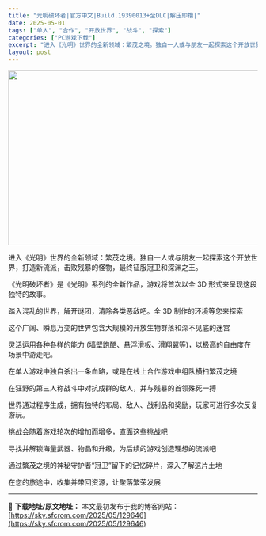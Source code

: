 ```yaml
---
title: "光明破坏者|官方中文|Build.19390013+全DLC|解压即撸|"
date: 2025-05-01
tags: ["单人", "合作", "开放世界", "战斗", "探索"]
categories: ["PC游戏下载"]
excerpt: "进入《光明》世界的全新领域：繁茂之境。独自一人或与朋友一起探索这个开放世界，打造新流派，击败残暴的怪物，最终征服冠卫和深渊之王。 《光明破坏者》是《光明》系列的全新作品，游戏将首次以全 3D 形式来呈现这段独特的故事。 踏入混乱的世界，解开谜团，清除各类恶敌吧。全 3D 制作的环境等您来探索 这个广&hellip;"
layout: post
---
```


<img class="aligncenter size-full wp-image-129637" src="https://sky.sfcrom.com/wp-content/uploads/2025/05/202505010940485.webp" alt="" width="616" height="353" />

进入《光明》世界的全新领域：繁茂之境。独自一人或与朋友一起探索这个开放世界，打造新流派，击败残暴的怪物，最终征服冠卫和深渊之王。

《光明破坏者》是《光明》系列的全新作品，游戏将首次以全 3D 形式来呈现这段独特的故事。

踏入混乱的世界，解开谜团，清除各类恶敌吧。全 3D 制作的环境等您来探索

这个广阔、瞬息万变的世界包含大规模的开放生物群落和深不见底的迷宫

灵活运用各种各样的能力 (墙壁跑酷、悬浮滑板、滑翔翼等)，以极高的自由度在场景中游走吧。

在单人游戏中独自杀出一条血路，或是在线上合作游戏中组队横扫繁茂之境

在狂野的第三人称战斗中对抗成群的敌人，并与残暴的首领殊死一搏

世界通过程序生成，拥有独特的布局、敌人、战利品和奖励，玩家可进行多次反复游玩。

挑战会随着游戏轮次的增加而增多，直面这些挑战吧

寻找并解锁海量武器、物品和升级，为后续的游戏创造理想的流派吧

通过繁茂之境的神秘守护者“冠卫”留下的记忆碎片，深入了解这片土地

在您的旅途中，收集并带回资源，让聚落繁荣发展

---
📖 **下载地址/原文地址：** 本文最初发布于我的博客网站：[https://sky.sfcrom.com/2025/05/129646](https://sky.sfcrom.com/2025/05/129646)
